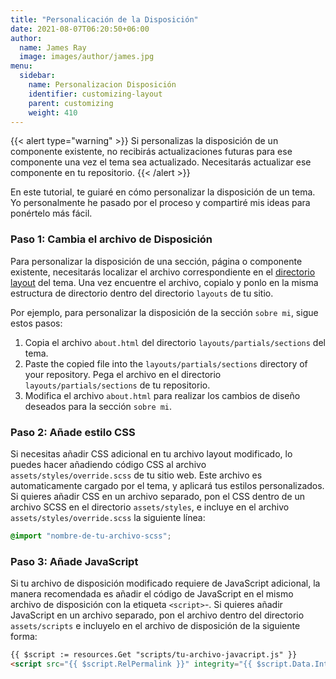 ```yaml
---
title: "Personalicación de la Disposición"
date: 2021-08-07T06:20:50+06:00
author:
  name: James Ray
  image: images/author/james.jpg
menu:
  sidebar:
    name: Personalizacion Disposición
    identifier: customizing-layout
    parent: customizing
    weight: 410
---
```


{{< alert type="warning" >}}
Si personalizas la disposición de un componente existente, no recibirás actualizaciones futuras para ese componente una vez el tema sea actualizado. Necesitarás actualizar ese componente en tu repositorio.
{{< /alert >}}

En este tutorial, te guiaré en cómo personalizar la disposición de un tema. Yo personalmente he pasado por el proceso y compartiré mis ideas para ponértelo más fácil.

### Paso 1: Cambia el archivo de Disposición

Para personalizar la disposición de una sección, página o componente existente, necesitarás localizar el archivo correspondiente en el [directorio layout](https://github.com/hugo-toha/toha/tree/main/layouts) del tema. Una vez encuentre el archivo, copialo y ponlo en la misma estructura de directorio dentro del directorio `layouts` de tu sitio.

Por ejemplo, para personalizar la disposición de la sección `sobre mi`, sigue estos pasos:

1. Copia el archivo `about.html` del directorio `layouts/partials/sections` del tema.
2. Paste the copied file into the `layouts/partials/sections` directory of your repository. Pega el archivo en el directorio `layouts/partials/sections` de tu repositorio.
3. Modifica el archivo `about.html` para realizar los cambios de diseño deseados para la sección `sobre mi`.

### Paso 2: Añade estilo CSS

Si necesitas añadir CSS adicional en tu archivo layout modificado, lo puedes hacer añadiendo código CSS al archivo `assets/styles/override.scss` de tu sitio web. Este archivo es automaticamente cargado por el tema, y aplicará tus estilos personalizados. Si quieres añadir CSS en un archivo separado, pon el CSS dentro de un archivo SCSS en el directorio `assets/styles`, e incluye en el archivo `assets/styles/override.scss` la siguiente línea:

```scss
@import "nombre-de-tu-archivo-scss";
```

### Paso 3: Añade JavaScript

Si tu archivo de disposición modificado requiere de JavaScript adicional, la manera recomendada es añadir el código de JavaScript en el mismo archivo de disposición con la etiqueta `<script>`-. Si quieres añadir JavaScript en un archivo separado, pon el archivo dentro del directorio `assets/scripts` e incluyelo en el archivo de disposición de la siguiente forma: 

```html
{{ $script := resources.Get "scripts/tu-archivo-javacript.js" }}
<script src="{{ $script.RelPermalink }}" integrity="{{ $script.Data.Integrity }}"></script>
```
